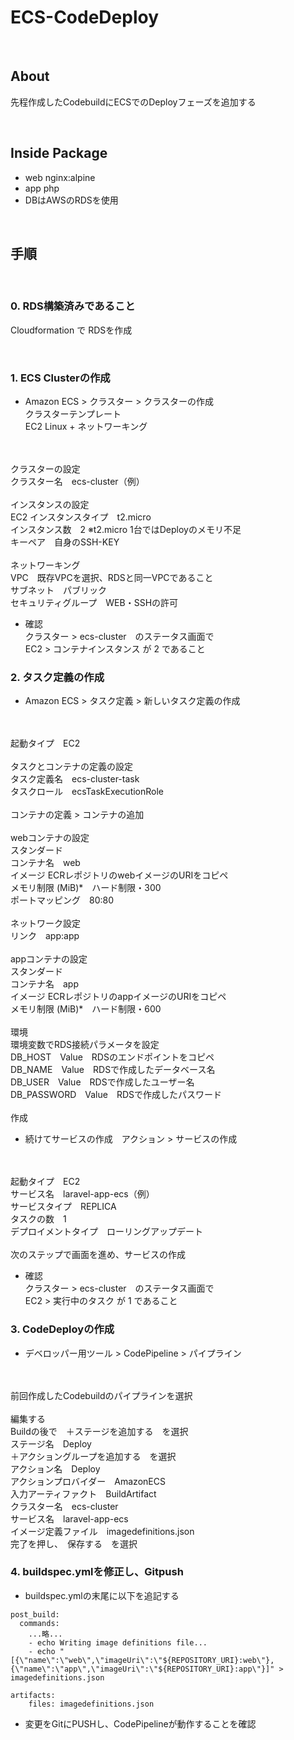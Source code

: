 # **ECS-CodeDeploy**

<br>

## **About**

先程作成したCodebuildにECSでのDeployフェーズを追加する

<br>

## **Inside Package**
 * web nginx:alpine
 * app php
 * DBはAWSのRDSを使用

<br>

## **手順**

<br>

### 0. RDS構築済みであること

Cloudformation で RDSを作成

<br>

### 1. ECS Clusterの作成

* Amazon ECS > クラスター > クラスターの作成
<br>クラスターテンプレート
<br>EC2 Linux + ネットワーキング
<br>
<br>クラスターの設定
<br>クラスター名　ecs-cluster（例）
<br>
<br>インスタンスの設定
<br>EC2 インスタンスタイプ　t2.micro
<br>インスタンス数　2 ※t2.micro 1台ではDeployのメモリ不足
<br>キーペア　自身のSSH-KEY
<br>
<br>ネットワーキング
<br>VPC　既存VPCを選択、RDSと同一VPCであること
<br>サブネット　パブリック
<br>セキュリティグループ　WEB・SSHの許可
<br>

* 確認
<br>クラスター > ecs-cluster　のステータス画面で
<br>EC2 > コンテナインスタンス が 2 であること

### 2. タスク定義の作成

* Amazon ECS > タスク定義 > 新しいタスク定義の作成
<br>
<br>起動タイプ　EC2
<br>
<br>タスクとコンテナの定義の設定
<br>タスク定義名　ecs-cluster-task
<br>タスクロール　ecsTaskExecutionRole
<br>
<br>コンテナの定義 > コンテナの追加
<br>
<br>webコンテナの設定
<br>スタンダード
<br>コンテナ名　web
<br>イメージ  ECRレポジトリのwebイメージのURIをコピペ
<br>メモリ制限 (MiB)*　ハード制限・300
<br>ポートマッピング　80:80
<br>
<br>ネットワーク設定
<br>リンク　app:app
<br>
<br>appコンテナの設定
<br>スタンダード
<br>コンテナ名　app
<br>イメージ  ECRレポジトリのappイメージのURIをコピペ
<br>メモリ制限 (MiB)*　ハード制限・600
<br>
<br>環境
<br>環境変数でRDS接続パラメータを設定
<br>DB_HOST　Value　RDSのエンドポイントをコピペ
<br>DB_NAME　Value　RDSで作成したデータベース名
<br>DB_USER　Value　RDSで作成したユーザー名
<br>DB_PASSWORD　Value　RDSで作成したパスワード
<br>
<br>作成

* 続けてサービスの作成　アクション > サービスの作成
<br>
<br>起動タイプ　EC2
<br>サービス名　laravel-app-ecs（例）
<br>サービスタイプ　REPLICA
<br>タスクの数　1
<br>デプロイメントタイプ　ローリングアップデート
<br>
<br>次のステップで画面を進め、サービスの作成
<br>

* 確認
<br>クラスター > ecs-cluster　のステータス画面で
<br>EC2 > 実行中のタスク が 1 であること

### 3. CodeDeployの作成

* デベロッパー用ツール > CodePipeline > パイプライン
<br>
<br>前回作成したCodebuildのパイプラインを選択
<br>
<br>編集する
<br>Buildの後で　＋ステージを追加する　を選択
<br>ステージ名　Deploy
<br>＋アクショングループを追加する　を選択
<br>アクション名　Deploy
<br>アクションプロバイダー　AmazonECS
<br>入力アーティファクト　BuildArtifact
<br>クラスター名　ecs-cluster
<br>サービス名　laravel-app-ecs
<br>イメージ定義ファイル　imagedefinitions.json
<br>完了を押し、　保存する　を選択
<br>

### 4. buildspec.ymlを修正し、Gitpush

* buildspec.ymlの末尾に以下を追記する
```
post_build:
  commands:
    ...略...
    - echo Writing image definitions file...
    - echo "[{\"name\":\"web\",\"imageUri\":\"${REPOSITORY_URI}:web\"},{\"name\":\"app\",\"imageUri\":\"${REPOSITORY_URI}:app\"}]" > imagedefinitions.json

artifacts:
    files: imagedefinitions.json
```

* 変更をGitにPUSHし、CodePipelineが動作することを確認
